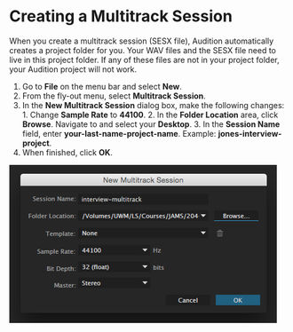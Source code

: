 # Creating a Multitrack Session

When you create a multitrack session \(SESX file\), Audition automatically creates a project folder for you. Your WAV files and the SESX file need to live in this project folder. If any of these files are not in your project folder, your Audition project will not work.

1. Go to **File** on the menu bar and select **New**.
2. From the fly-out menu, select **Multitrack Session**.
3. In the **New Multitrack Session** dialog box, make the following changes: 1. Change **Sample Rate** to **44100**. 2. In the **Folder Location** area, click **Browse**. Navigate to and select your **Desktop**. 3. In the **Session Name** field, enter **your-last-name-project-name**. Example: **jones-interview-project**.
4. When finished, click **OK**.

![Creating a Multitrack Session.](../.gitbook/assets/creating-multitrack-session.png)

